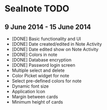 Sealnote TODO
=============

9 June 2014 - 15 June 2014
--------------------------

* [DONE] Basic functionality and UI
* [DONE] Date created/edited in Note Activity
* [DONE] Date edited show on Note Activity
* [DONE] Colors in note
* [DONE] Database encryption
* [DONE] Password login screen
* Multiple select and delete
* Color Picket widget for note
* Select pre-defined colors for note
* Dynamic font size
* Application Icon
* Margin between cards
* Minimum height of cards
